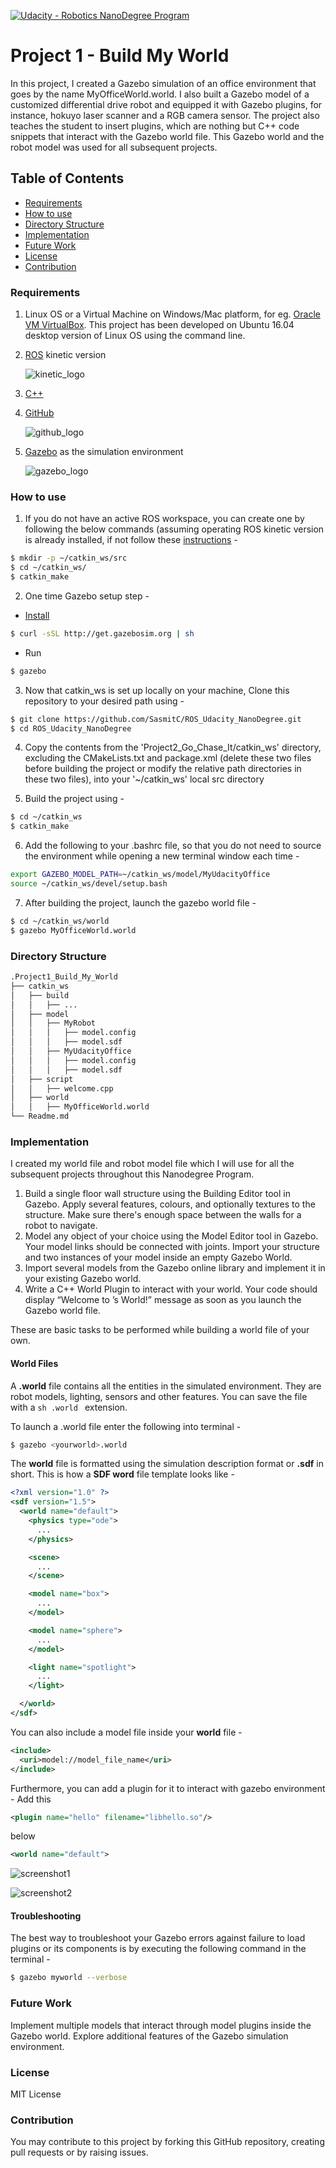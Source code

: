 [![Udacity - Robotics NanoDegree Program](https://s3-us-west-1.amazonaws.com/udacity-robotics/Extra+Images/RoboND_flag.png)](https://classroom.udacity.com/nanodegrees/nd209/dashboard/overview)

# Project 1 - Build My World

In this project, I created a Gazebo simulation of an office environment that goes by the name MyOfficeWorld.world. I also built a Gazebo model of a customized differential drive robot and equipped it with Gazebo plugins, for instance, hokuyo laser scanner and a RGB camera sensor. The project also teaches the student to insert plugins, which are nothing but C++ code snippets that interact with the Gazebo world file. This Gazebo world and the robot model was used for all subsequent projects.


## Table of Contents

   * [Requirements](#requirements)
   * [How to use](#how-to-use)
   * [Directory Structure](#directory-structure)
   * [Implementation](#implementation)
   * [Future Work](#future-work)
   * [License](#license)
   * [Contribution](#contribution)


### Requirements
1. Linux OS or a Virtual Machine on Windows/Mac platform, for eg. [Oracle VM VirtualBox](https://www.vmware.com/products/workstation-player/workstation-player-evaluation.html). This project has been developed on Ubuntu 16.04 desktop version of Linux OS using the command line.

2. [ROS](http://wiki.ros.org/kinetic/Installation) kinetic version

   ![kinetic_logo](kinetic.png)
   
3. [C++](https://www.udacity.com/course/c-for-programmers--ud210)

4. [GitHub](https://www.udacity.com/course/version-control-with-git--ud123)

   ![github_logo](github-logo.jpg)
   
5. [Gazebo](http://gazebosim.org/) as the simulation environment

   ![gazebo_logo](gazebo-logo.png)


### How to use
1. If you do not have an active ROS workspace, you can create one by following the below commands (assuming operating ROS kinetic version is already installed, if not follow these [instructions](http://wiki.ros.org/kinetic/Installation) -
```sh
$ mkdir -p ~/catkin_ws/src
$ cd ~/catkin_ws/
$ catkin_make
```

2. One time Gazebo setup step -
+ [Install](http://gazebosim.org/tutorials?tut=install_ubuntu&cat=install)
```sh
$ curl -sSL http://get.gazebosim.org | sh
```
+ Run
```sh
$ gazebo
```

3. Now that catkin_ws is set up locally on your machine, Clone this repository to your desired path using -
```sh
$ git clone https://github.com/SasmitC/ROS_Udacity_NanoDegree.git
$ cd ROS_Udacity_NanoDegree
```

4. Copy the contents from the 'Project2_Go_Chase_It/catkin_ws' directory, excluding the CMakeLists.txt and package.xml (delete these two files before building the project or modify the relative path directories in these two files), into your '~/catkin_ws' local src directory

5. Build the project using -
```sh
$ cd ~/catkin_ws
$ catkin_make
```

6. Add the following to your .bashrc file, so that you do not need to source the environment while opening a new terminal window each time -
```sh
export GAZEBO_MODEL_PATH=~/catkin_ws/model/MyUdacityOffice
source ~/catkin_ws/devel/setup.bash
```

7. After building the project, launch the gazebo world file - 
```sh
$ cd ~/catkin_ws/world
$ gazebo MyOfficeWorld.world
```

### Directory Structure
```bash
.Project1_Build_My_World
├── catkin_ws
│   ├── build
│   │   ├── ...
│   ├── model
│   │   ├── MyRobot
│   │   │   ├── model.config
│   │   │   ├── model.sdf
│   │   ├── MyUdacityOffice
│   │   │   ├── model.config
│   │   │   ├── model.sdf
│   ├── script
│   │   ├── welcome.cpp
│   ├── world
│   │   ├── MyOfficeWorld.world
└── Readme.md
```

### Implementation
I created my world file and robot model file which I will use for all the subsequent projects throughout this Nanodegree Program.

1. Build a single floor wall structure using the Building Editor tool in Gazebo. Apply several features, colours, and optionally textures to the structure. Make sure there's enough space between the walls for a robot to navigate.
2. Model any object of your choice using the Model Editor tool in Gazebo. Your model links should be connected with joints.
Import your structure and two instances of your model inside an empty Gazebo World.
3. Import several models from the Gazebo online library and implement it in your existing Gazebo world.
4. Write a C++ World Plugin to interact with your world. Your code should display “Welcome to <your>’s World!” message as soon as you launch the Gazebo world file.
  
These are basic tasks to be performed while building a world file of your own.

#### World Files
A **.world** file contains all the entities in the simulated environment. They are robot models, lighting, sensors and other features. You can save the file with a ```sh .world ``` extension.

To launch a .world file enter the following into terminal - 
```sh
$ gazebo <yourworld>.world
```

The **world** file is formatted using the simulation description format or **.sdf** in short. This is how a **SDF word** file template looks like - 

```xml
<?xml version="1.0" ?>
<sdf version="1.5">
  <world name="default">
    <physics type="ode">
      ...
    </physics>

    <scene>
      ...
    </scene>

    <model name="box">
      ...
    </model>

    <model name="sphere">
      ...
    </model>

    <light name="spotlight">
      ...
    </light>

  </world>
</sdf>
```
You can also include a model file inside your **world** file - 
```xml
<include>
  <uri>model://model_file_name</uri>
</include>
```
Furthermore, you can add a plugin for it to interact with gazebo environment -
Add this 
```xml
<plugin name="hello" filename="libhello.so"/>
```
below 
```xml
<world name="default">
```

![screenshot1](default_gzclient_camera_myworld_1.jpg "MyOfficeWorld.world")

![screenshot2](default_gzclient_camera_myworld_4.jpg "Model Editor")

#### Troubleshooting
The best way to troubleshoot your Gazebo errors against failure to load plugins or its components is by executing the following command in the terminal -
```sh
$ gazebo myworld --verbose
```

### Future Work
Implement multiple models that interact through model plugins inside the Gazebo world. Explore additional features of the Gazebo simulation environment.

### License
MIT License

### Contribution
You may contribute to this project by forking this GitHub repository, creating pull requests or by raising issues.
